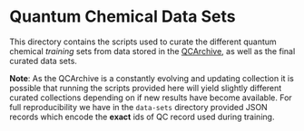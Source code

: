 # Quantum Chemical Data Sets

This directory contains the scripts used to curate the different quantum chemical *training* sets from
data stored in the [QCArchive](https://qcarchive.molssi.org/), as well as the final curated data sets.

**Note**: As the QCArchive is a constantly evolving and updating collection it is possible that running the
          scripts provided here will yield slightly different curated collections depending on if new results
          have become available. For full reproducibility we have in the `data-sets` directory provided JSON
          records which encode the **exact** ids of QC record used during training.
